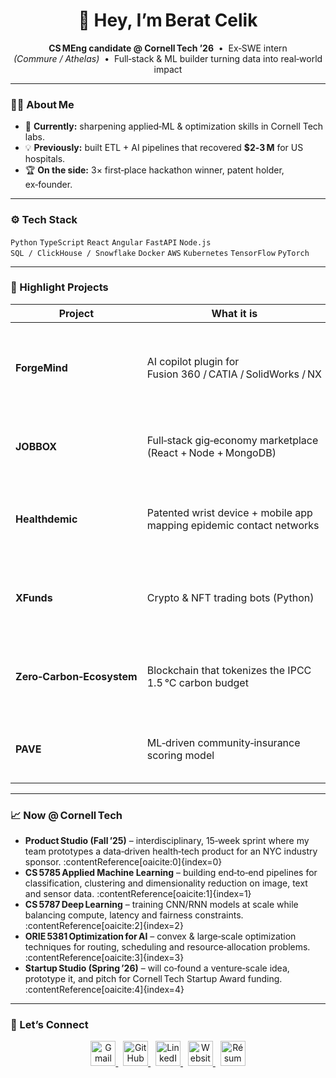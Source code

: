 <!-- README.md for github.com/beratcelik1 -->
<h1 align="center">👋 Hey, I’m Berat Celik</h1>

<p align="center">
  <b>CS MEng candidate @ Cornell Tech ’26</b> &nbsp;•&nbsp;
  Ex‑SWE intern <em>(Commure / Athelas)</em> &nbsp;•&nbsp;
  Full‑stack & ML builder turning data into real‑world impact
</p>

---

### 🧑‍💻 About Me
- 🔭 **Currently:** sharpening applied‑ML & optimization skills in Cornell Tech labs.  
- 💡 **Previously:** built ETL + AI pipelines that recovered **$2‑3 M** for US hospitals.  
- 🏆 **On the side:** 3× first‑place hackathon winner, patent holder, ex‑founder.

---

### ⚙️ Tech Stack
`Python` `TypeScript` `React` `Angular` `FastAPI` `Node.js`  
`SQL / ClickHouse / Snowflake` `Docker` `AWS` `Kubernetes` `TensorFlow` `PyTorch`

---

### 🚀 Highlight Projects
| Project | What it is | Impact / status |
|---------|------------|-----------------|
| **ForgeMind** | AI copilot plugin for Fusion 360 / CATIA / SolidWorks / NX | Flags out‑of‑spec features at design‑time → **‑25 % rework**, prevents 10+ assembly errors / release |
| **JOBBOX** | Full‑stack gig‑economy marketplace (React + Node + MongoDB) | MVP in 10 weeks; onboarded 50+ early users and signed **$15 K** in pilot contracts |
| **Healthdemic** | Patented wrist device + mobile app mapping epidemic contact networks | Eigenvector / Katz centrality model pinpoints high‑risk locations in real time |
| **XFunds** | Crypto & NFT trading bots (Python) | Executed 2,500+ trades, yielding **38 % IRR** and enabling a mid‑five‑figure exit |
| **Zero‑Carbon‑Ecosystem** | Blockchain that tokenizes the IPCC 1.5 °C carbon budget | 1st‑place at BC Hacks; issues 400 B $ZCARB tokens to price CO₂ per transaction |
| **PAVE** | ML‑driven community‑insurance scoring model | BC Hacks finalist; estimates risk & premiums from telematics‑style inputs |

---

### 📈 Now @ Cornell Tech
- **Product Studio (Fall ’25)** – interdisciplinary, 15‑week sprint where my team prototypes a data‑driven health‑tech product for an NYC industry sponsor. :contentReference[oaicite:0]{index=0}  
- **CS 5785 Applied Machine Learning** – building end‑to‑end pipelines for classification, clustering and dimensionality reduction on image, text and sensor data. :contentReference[oaicite:1]{index=1}  
- **CS 5787 Deep Learning** – training CNN/RNN models at scale while balancing compute, latency and fairness constraints. :contentReference[oaicite:2]{index=2}  
- **ORIE 5381 Optimization for AI** – convex & large‑scale optimization techniques for routing, scheduling and resource‑allocation problems. :contentReference[oaicite:3]{index=3}  
- **Startup Studio (Spring ’26)** – will co‑found a venture‑scale idea, prototype it, and pitch for Cornell Tech Startup Award funding. :contentReference[oaicite:4]{index=4}

---

### 🤝 Let’s Connect
<p align="center">
  <!-- Email -->
  <a href="mailto:bc729@cornell.edu" title="Email">
    <img src="https://skillicons.dev/icons?i=gmail" height="40" alt="Gmail icon"/>
  </a>
&nbsp;
  <!-- GitHub -->
  <a href="https://github.com/beratcelik1" title="GitHub">
    <img src="https://skillicons.dev/icons?i=github" height="40" alt="GitHub icon"/>
  </a>
&nbsp;
  <!-- LinkedIn -->
  <a href="https://www.linkedin.com/in/beratcelik1" title="LinkedIn">
    <img src="https://skillicons.dev/icons?i=linkedin" height="40" alt="LinkedIn icon"/>
  </a>
&nbsp;
  <!-- Personal website -->
  <a href="https://www.beratcelik.dev" title="Portfolio">
    <img src="https://skillicons.dev/icons?i=chrome" height="40" alt="Website icon"/>
  </a>
&nbsp;
  <!-- Résumé PDF -->
  <a href="https://www.beratcelik.dev/resume.pdf" title="Résumé (PDF)">
    <img src="https://skillicons.dev/icons?i=adobeacrobat" height="40" alt="Résumé PDF icon"/>
  </a>
</p>
